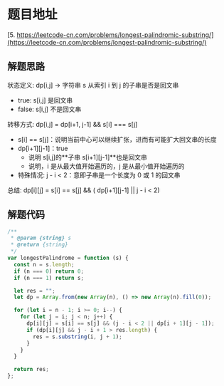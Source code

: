 # 题目地址

[5. https://leetcode-cn.com/problems/longest-palindromic-substring/](https://leetcode-cn.com/problems/longest-palindromic-substring/)

## 解题思路

状态定义: dp[i,j] -> 字符串 s 从索引 i 到 j 的子串是否是回文串

- true: s[i,j] 是回文串
- false: s[i,j] 不是回文串

转移方式: dp[i,j] = dp[i+1, j-1] && s[i] === s[j]

- s[i] == s[j]：说明当前中心可以继续扩张，进而有可能扩大回文串的长度
- dp[i+1][j-1]：true
  - 说明 s[i,j]的**子串 s[i+1][j-1]**也是回文串
  - 说明，i 是从最大值开始遍历的，j 是从最小值开始遍历的
- 特殊情况: j - i < 2：意即子串是一个长度为 0 或 1 的回文串

总结:
dp[i][j] = s[i] == s[j] && ( dp[i+1][j-1] || j - i < 2)

## 解题代码

```js
/**
 * @param {string} s
 * @return {string}
 */
var longestPalindrome = function (s) {
  const n = s.length;
  if (n === 0) return 0;
  if (n === 1) return s;

  let res = "";
  let dp = Array.from(new Array(n), () => new Array(n).fill(0));

  for (let i = n - 1; i >= 0; i--) {
    for (let j = i; j < n; j++) {
      dp[i][j] = s[i] == s[j] && (j - i < 2 || dp[i + 1][j - 1]);
      if (dp[i][j] && j - i + 1 > res.length) {
        res = s.substring(i, j + 1);
      }
    }
  }

  return res;
};
```
